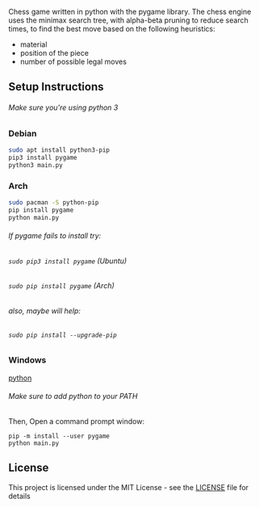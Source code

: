 Chess game written in python with the pygame library.  The chess engine uses the minimax search tree, with alpha-beta pruning to reduce search times, to find the best move based on the following heuristics:

* material
* position of the piece
* number of possible legal moves

## Setup Instructions
###### Make sure you're using python 3

### Debian
```bash
sudo apt install python3-pip
pip3 install pygame
python3 main.py
```

### Arch
```bash
sudo pacman -S python-pip
pip install pygame
python main.py
```
###### If pygame fails to install try:

###### `sudo pip3 install pygame` (Ubuntu)

###### `sudo pip install pygame` (Arch)

###### also, maybe will help:

###### `sudo pip install --upgrade-pip`

### Windows

[python](https://www.python.org/downloads)

###### Make sure to add python to your PATH

Then, Open a command prompt window:
```
pip -m install --user pygame
python main.py
```
## License

This project is licensed under the MIT License - see the [LICENSE](LICENSE) file for details

